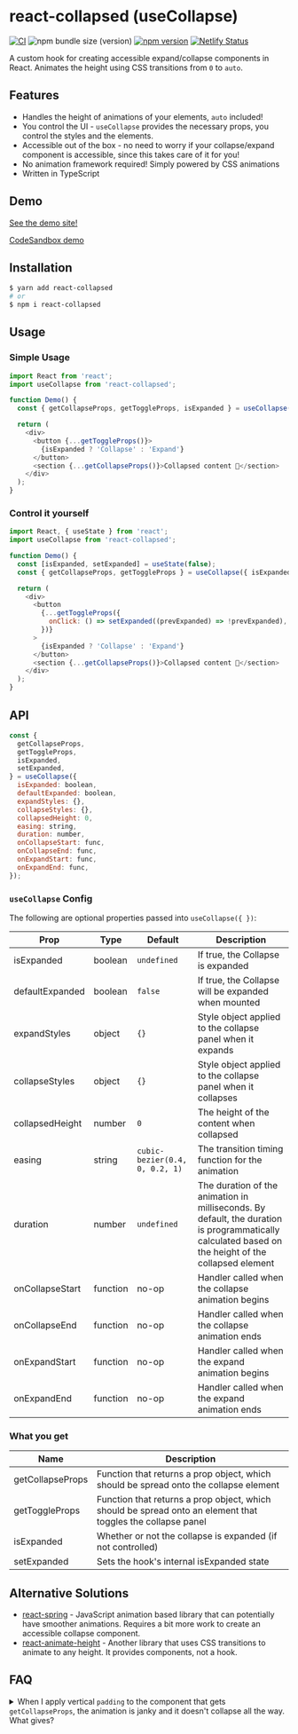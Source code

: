 # react-collapsed (useCollapse)

[![CI][ci-badge]][ci]
![npm bundle size (version)][minzipped-badge]
[![npm version][npm-badge]][npm-version]
[![Netlify Status](https://api.netlify.com/api/v1/badges/5a5b0e80-d15e-4983-976d-37fe6bdada7a/deploy-status)](https://app.netlify.com/sites/react-collapsed/deploys)

A custom hook for creating accessible expand/collapse components in React. Animates the height using CSS transitions from `0` to `auto`.

## Features

- Handles the height of animations of your elements, `auto` included!
- You control the UI - `useCollapse` provides the necessary props, you control the styles and the elements.
- Accessible out of the box - no need to worry if your collapse/expand component is accessible, since this takes care of it for you!
- No animation framework required! Simply powered by CSS animations
- Written in TypeScript

## Demo

[See the demo site!](https://react-collapsed.netlify.app/)

[CodeSandbox demo](https://codesandbox.io/s/magical-browser-vibv2?file=/src/App.tsx)

## Installation

```bash
$ yarn add react-collapsed
# or
$ npm i react-collapsed
```

## Usage

### Simple Usage

```js
import React from 'react';
import useCollapse from 'react-collapsed';

function Demo() {
  const { getCollapseProps, getToggleProps, isExpanded } = useCollapse();

  return (
    <div>
      <button {...getToggleProps()}>
        {isExpanded ? 'Collapse' : 'Expand'}
      </button>
      <section {...getCollapseProps()}>Collapsed content 🙈</section>
    </div>
  );
}
```

### Control it yourself

```js
import React, { useState } from 'react';
import useCollapse from 'react-collapsed';

function Demo() {
  const [isExpanded, setExpanded] = useState(false);
  const { getCollapseProps, getToggleProps } = useCollapse({ isExpanded });

  return (
    <div>
      <button
        {...getToggleProps({
          onClick: () => setExpanded((prevExpanded) => !prevExpanded),
        })}
      >
        {isExpanded ? 'Collapse' : 'Expand'}
      </button>
      <section {...getCollapseProps()}>Collapsed content 🙈</section>
    </div>
  );
}
```

## API

```js
const {
  getCollapseProps,
  getToggleProps,
  isExpanded,
  setExpanded,
} = useCollapse({
  isExpanded: boolean,
  defaultExpanded: boolean,
  expandStyles: {},
  collapseStyles: {},
  collapsedHeight: 0,
  easing: string,
  duration: number,
  onCollapseStart: func,
  onCollapseEnd: func,
  onExpandStart: func,
  onExpandEnd: func,
});
```

### `useCollapse` Config

The following are optional properties passed into `useCollapse({ })`:

| Prop            | Type     | Default                        | Description                                                                                                                                         |
| --------------- | -------- | ------------------------------ | --------------------------------------------------------------------------------------------------------------------------------------------------- |
| isExpanded      | boolean  | `undefined`                    | If true, the Collapse is expanded                                                                                                                   |
| defaultExpanded | boolean  | `false`                        | If true, the Collapse will be expanded when mounted                                                                                                 |
| expandStyles    | object   | `{}`                           | Style object applied to the collapse panel when it expands                                                                                          |
| collapseStyles  | object   | `{}`                           | Style object applied to the collapse panel when it collapses                                                                                        |
| collapsedHeight | number   | `0`                            | The height of the content when collapsed                                                                                                            |
| easing          | string   | `cubic-bezier(0.4, 0, 0.2, 1)` | The transition timing function for the animation                                                                                                    |
| duration        | number   | `undefined`                    | The duration of the animation in milliseconds. By default, the duration is programmatically calculated based on the height of the collapsed element |
| onCollapseStart | function | no-op                          | Handler called when the collapse animation begins                                                                                                   |
| onCollapseEnd   | function | no-op                          | Handler called when the collapse animation ends                                                                                                     |
| onExpandStart   | function | no-op                          | Handler called when the expand animation begins                                                                                                     |
| onExpandEnd     | function | no-op                          | Handler called when the expand animation ends                                                                                                       |

### What you get

| Name             | Description                                                                                                 |
| ---------------- | ----------------------------------------------------------------------------------------------------------- |
| getCollapseProps | Function that returns a prop object, which should be spread onto the collapse element                       |
| getToggleProps   | Function that returns a prop object, which should be spread onto an element that toggles the collapse panel |
| isExpanded       | Whether or not the collapse is expanded (if not controlled)                                                 |
| setExpanded      | Sets the hook's internal isExpanded state                                                                   |

## Alternative Solutions

- [react-spring](https://www.react-spring.io/) - JavaScript animation based library that can potentially have smoother animations. Requires a bit more work to create an accessible collapse component.
- [react-animate-height](https://github.com/Stanko/react-animate-height/) - Another library that uses CSS transitions to animate to any height. It provides components, not a hook.

## FAQ

<details>
<summary>When I apply vertical <code>padding</code> to the component that gets <code>getCollapseProps</code>, the animation is janky and it doesn't collapse all the way. What gives?</summary>

The collapse works by manipulating the `height` property. If an element has vertical padding, that padding expandes the size of the element, even if it has `height: 0; overflow: hidden`.

To avoid this, simply move that padding from the element to an element directly nested within in.

```javascript
// from
<div {...getCollapseProps({style: {padding: 20}})}
  This will do weird things
</div>

// to
<div {...getCollapseProps()}
  <div style={{padding: 20}}>
    Much better!
  </div>
</div>
```

</details>

[minzipped-badge]: https://img.shields.io/bundlephobia/minzip/react-collapsed/latest
[npm-badge]: http://img.shields.io/npm/v/react-collapsed.svg?style=flat
[npm-version]: https://npmjs.org/package/react-collapsed 'View this project on npm'
[ci-badge]: https://github.com/roginfarrer/react-collapsed/workflows/CI/badge.svg
[ci]: https://github.com/roginfarrer/react-collapsed/actions?query=workflow%3ACI+branch%3Amaster
[netlify]: https://app.netlify.com/sites/react-collapsed/deploys
[netlify-badge]: https://api.netlify.com/api/v1/badges/4d285ffc-aa4f-4d32-8549-eb58e00dd2d1/deploy-status
